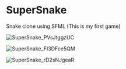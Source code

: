 # SuperSnake
Snake clone using SFML (This is my first game)

![SuperSnake_PVsJtggzUC](https://user-images.githubusercontent.com/72498122/192173227-8152be4e-523b-4182-b50a-9fc9c9379910.png)

![SuperSnake_FI3DFce5QM](https://user-images.githubusercontent.com/72498122/192173229-dab6eb35-9d06-456e-8589-8546f72ff06a.png)

![SuperSnake_rD2sNJgeaR](https://user-images.githubusercontent.com/72498122/192173232-b6b10ed6-b0ce-4f24-ab0c-1559b13d13aa.png)
